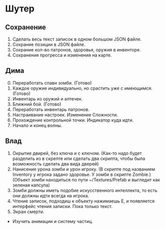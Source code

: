 # Шутер

## Сохранение

1. Сделать весь текст записок в одном большом JSON файле.
2. Сохрание позиции в JSON файле.
3. Сохрание кол-во патронов, здоровья, оружия в инвенторе.
4. Сохранения прогресса и изменения на карте.

## Дима

0. Переработать спавн зомби. (Готово)
1. Каждое оружие индивидуально, но срастить уже с имеющимся.(Готово)
2. Инвентарь из оружий и аптечек.
3. Ближний бой. (Готово)
4. Переработать инвентарь патронов.
5. Настраивание настроек. Изменение Сложности.
6. Прохождение контрольной точки. Индикатор куда идти.
7. Начало и конец волны.

## Влад

1. Окрытие двирей, без ключа и с ключом. (Как-то надо будет разделить из в скрепте или сделать два скрипта, чтобы была возможность сделать два вида дверей)
2. Нанисение урона зомби и урон игроку. (В скрипте под названием Inventory у игрока задано здоровье. У зомби в скрипте Zombie.)
   (Объект зомби находиться по пути ~/Textures/Prefab и выгледит как зеленая капсула)
3. Зомби должны иметь подобие искусственного интеллекта, то есть они должны идти всегда на игрока.
4. Чтение записок, подходиш к объекту нажимаешь Е, и появляется интерфейс чтения записки. Пока только текст.
5. Экран смерти.

- Изучить анимации и систему частиц.
